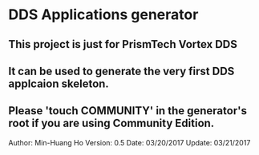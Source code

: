# DDS Applications generator 
## This project is just for PrismTech Vortex DDS
## It can be used to generate the very first DDS applcaion skeleton.
## Please 'touch COMMUNITY' in the generator's root if you are using Community Edition.
Author: Min-Huang Ho
Version: 0.5
Date: 03/20/2017
Update: 03/21/2017